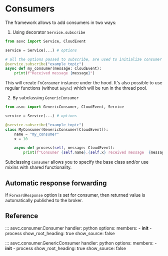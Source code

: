 # Consumers

The framework allows to add consumers in two ways:

1. Using decorator `Service.subscribe`

```python
from asvc import Service, CloudEvent

service = Service(...) # options

# all the options passed to subscribe, are used to initialize consumer class (__init__)
@service.subscribe("example_topic") 
async def my_consumer(message: CloudEvent):
    print(f"Received message {message}")
```

This will create `FnConsumer` instance under the hood. It's also possible to use
regular functions (without `async`) which will be run in the thread pool.

2. By subclassing `GenericConsumer`

```python
from asvc import GenericConsumer, CloudEvent, Service

service = Service(...) # options

@service.subscribe("example_topic")
class MyConsumer(GenericConsumer[CloudEvent]):
    name = "my_consumer"
    x = 10

    async def process(self, message: CloudEvent):
        print(f"Consumer {self.name}.{self.x} received message  {message}")
```
Subclassing `Consumer` allows you to specify the base class and/or use mixins with shared
functionality.

## Automatic response forwarding
If `ForwardResponse` option is set for consumer, then returned value is
automatically published to the broker.

## Reference
::: asvc.consumer.Consumer
    handler: python
    options:
      members:
        - __init__
        - process
      show_root_heading: true
      show_source: false

::: asvc.consumer.GenericConsumer
    handler: python
    options:
      members:
        - __init__
        - process
      show_root_heading: true
      show_source: false